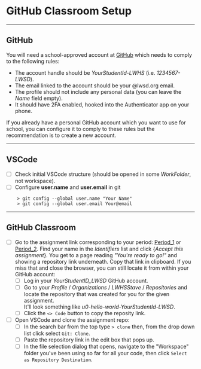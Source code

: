 # GitHub Classroom Setup

---
## GitHub
You will need a school-approved account at <a href="https://github.com/" target="_blank" rel="noopener">GitHub</a> which needs to comply to the following rules:
- The account handle should be *YourStudentId-LWHS* (i.e. *1234567-LWSD*).
- The email linked to the account should be your @lwsd.org email.
- The profile should not include any personal data (you can leave the *Name* field empty).
- It should have 2FA enabled, hooked into the Authenticator app on your phone.

If you already have a personal GitHub account which you want to use for school, you can configure it to comply to these rules but the recommendation is to create a new account.

---
## VSCode
- [ ] Check initial VSCode structure (should be opened in some *WorkFolder*, not  workspace).
- [ ] Configure **user.name** and **user.email** in git 
```
    > git config --global user.name "Your Name"
    > git config --global user.email Your@email
```
---
## GitHub Classroom
- [ ] Go to the assignment link corresponding to your period: <a href="https://classroom.github.com/a/rdbLaS3r" target="_blank" rel="noopener">Period_1</a> or <a href="https://classroom.github.com/a/MC8hoQwh" target="_blank" rel="noopener">Period_2</a>. Find your name in the *Identifiers* list and click {*Accept this assignment*}. You get to a page reading *"You're ready to go!"* and showing a repository link underneath. Copy that link in clipboard. If you miss that and close the browser, you can still locate it from within your GitHub account:
	- [ ] Log in your *YourStudentID_LWSD* GitHub account.
	- [ ] Go to your *Profile* / *Organizations* / *LWHSStave* / *Repositories* and locate the repository that was created for you for the given assignment.<br>It'll look something like *u0-hello-world-YourStudentId-LWSD*.
	- [ ] Click the `<> Code` button to copy the reposity link.
- [ ] Open VSCode and clone the assignment repo:
	- [ ] In the search bar from the top type `> clone` then, from the drop down list click select `Git: Clone`.
	- [ ] Paste the repository link in the edit box that pops up.
	- [ ] In the file selection dialog that opens, navigate to the "Workspace" folder you've been using so far for all your code, then click `Select as Repository Destination`.
